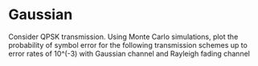 # Gaussian
Consider QPSK transmission. Using Monte Carlo simulations, plot the probability of symbol error for the following transmission schemes up to error rates of 10^(-3) with Gaussian channel and Rayleigh fading channel
